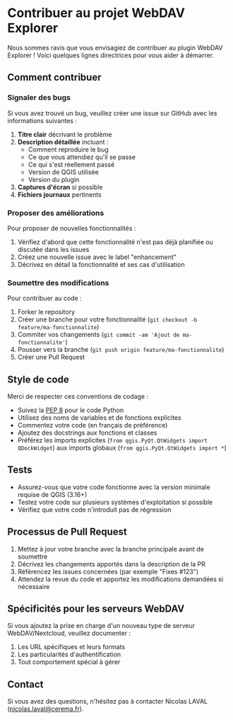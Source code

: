 # Contribuer au projet WebDAV Explorer

Nous sommes ravis que vous envisagiez de contribuer au plugin WebDAV Explorer ! Voici quelques lignes directrices pour vous aider à démarrer.

## Comment contribuer

### Signaler des bugs

Si vous avez trouvé un bug, veuillez créer une issue sur GitHub avec les informations suivantes :

1. **Titre clair** décrivant le problème
2. **Description détaillée** incluant :
   - Comment reproduire le bug
   - Ce que vous attendiez qu'il se passe
   - Ce qui s'est réellement passé
   - Version de QGIS utilisée
   - Version du plugin
3. **Captures d'écran** si possible
4. **Fichiers journaux** pertinents

### Proposer des améliorations

Pour proposer de nouvelles fonctionnalités :

1. Vérifiez d'abord que cette fonctionnalité n'est pas déjà planifiée ou discutée dans les issues
2. Créez une nouvelle issue avec le label "enhancement"
3. Décrivez en détail la fonctionnalité et ses cas d'utilisation

### Soumettre des modifications

Pour contribuer au code :

1. Forker le repository
2. Créer une branche pour votre fonctionnalité (`git checkout -b feature/ma-fonctionnalite`)
3. Commiter vos changements (`git commit -am 'Ajout de ma-fonctionnalite'`)
4. Pousser vers la branche (`git push origin feature/ma-fonctionnalite`)
5. Créer une Pull Request

## Style de code

Merci de respecter ces conventions de codage :

- Suivez la [PEP 8](https://www.python.org/dev/peps/pep-0008/) pour le code Python
- Utilisez des noms de variables et de fonctions explicites
- Commentez votre code (en français de préférence)
- Ajoutez des docstrings aux fonctions et classes
- Préférez les imports explicites (`from qgis.PyQt.QtWidgets import QDockWidget`) aux imports globaux (`from qgis.PyQt.QtWidgets import *`)

## Tests

- Assurez-vous que votre code fonctionne avec la version minimale requise de QGIS (3.16+)
- Testez votre code sur plusieurs systèmes d'exploitation si possible
- Vérifiez que votre code n'introduit pas de régression

## Processus de Pull Request

1. Mettez à jour votre branche avec la branche principale avant de soumettre
2. Décrivez les changements apportés dans la description de la PR
3. Référencez les issues concernées (par exemple "Fixes #123")
4. Attendez la revue du code et apportez les modifications demandées si nécessaire

## Spécificités pour les serveurs WebDAV

Si vous ajoutez la prise en charge d'un nouveau type de serveur WebDAV/Nextcloud, veuillez documenter :

1. Les URL spécifiques et leurs formats
2. Les particularités d'authentification
3. Tout comportement spécial à gérer

## Contact

Si vous avez des questions, n'hésitez pas à contacter Nicolas LAVAL (nicolas.laval@cerema.fr). 